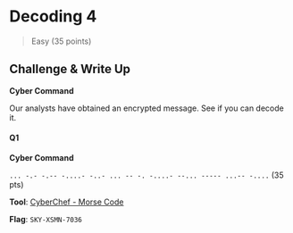 # Decoding 4
> Easy (35 points)

## Challenge & Write Up

**Cyber Command**

Our analysts have obtained an encrypted message. See if you can decode it.

#### Q1

**Cyber Command**

```... -.- -.-- -....- -..- ... -- -. -....- --... ----- ...-- -....``` (35 pts)

**Tool**: [CyberChef - Morse Code](https://gchq.github.io/CyberChef/#recipe=From_Morse_Code('Space','Line%20feed'))

**Flag**: ```SKY-XSMN-7036```
